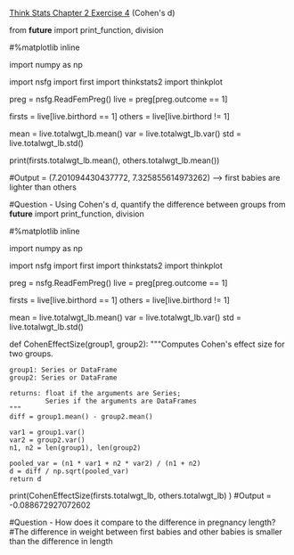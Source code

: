 [Think Stats Chapter 2 Exercise 4](http://greenteapress.com/thinkstats2/html/thinkstats2003.html#toc24) (Cohen's d)

from __future__ import print_function, division

#%matplotlib inline

import numpy as np

import nsfg
import first
import thinkstats2
import thinkplot

preg = nsfg.ReadFemPreg()
live = preg[preg.outcome == 1]

firsts = live[live.birthord == 1]
others = live[live.birthord != 1]

mean = live.totalwgt_lb.mean()
var = live.totalwgt_lb.var()
std = live.totalwgt_lb.std()

print(firsts.totalwgt_lb.mean(), others.totalwgt_lb.mean())

#Output = (7.201094430437772, 7.325855614973262) --> first babies are lighter than others

#Question - Using Cohen's d, quantify the difference between groups
from __future__ import print_function, division

#%matplotlib inline

import numpy as np

import nsfg
import first
import thinkstats2
import thinkplot

preg = nsfg.ReadFemPreg()
live = preg[preg.outcome == 1]

firsts = live[live.birthord == 1]
others = live[live.birthord != 1]

mean = live.totalwgt_lb.mean()
var = live.totalwgt_lb.var()
std = live.totalwgt_lb.std()


def CohenEffectSize(group1, group2):
    """Computes Cohen's effect size for two groups.
    
    group1: Series or DataFrame
    group2: Series or DataFrame
    
    returns: float if the arguments are Series;
             Series if the arguments are DataFrames
    """
    diff = group1.mean() - group2.mean()

    var1 = group1.var()
    var2 = group2.var()
    n1, n2 = len(group1), len(group2)

    pooled_var = (n1 * var1 + n2 * var2) / (n1 + n2)
    d = diff / np.sqrt(pooled_var)
    return d

print(CohenEffectSize(firsts.totalwgt_lb, others.totalwgt_lb) )
#Output  = -0.088672927072602

#Question - How does it compare to the difference in pregnancy length?
#The difference in weight between first babies and other babies is smaller than the difference in length
